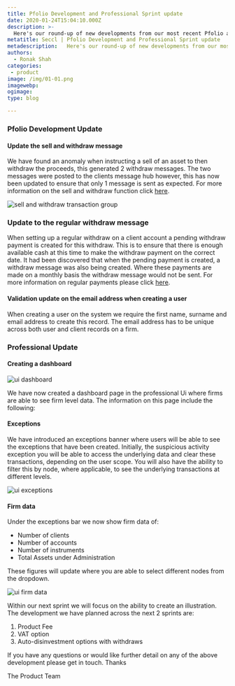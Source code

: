 ```yaml
---
title: Pfolio Development and Professional Sprint update
date: 2020-01-24T15:04:10.000Z
description: >-
  Here's our round-up of new developments from our most recent Pfolio and Professional sprint...
metatitle: Seccl | Pfolio Development and Professional Sprint update
metadescription:   Here's our round-up of new developments from our most recent Pfolio and Professional sprint...
authors:
  - Ronak Shah
categories:
 - product
image: /img/01-01.png
imagewebp:
ogimage:
type: blog

---
```


### Pfolio Development Update

#### Update the sell and withdraw message

We have found an anomaly when instructing a sell of an asset to then withdraw the proceeds, this generated 2 withdraw messages. The two messages were posted to the clients message hub however, this has now been updated to ensure that only 1 message is sent as expected.
For more information on the sell and withdraw function click [here](https://developers.seccl.tech/#sell-and-withdraw-transaction-group).

![sell and withdraw transaction group](/img/01-01.png)

### Update to the regular withdraw message

When setting up a regular withdraw on a client account a pending withdraw payment is created for this withdraw. This is to ensure that there is enough available cash at this time to make the withdraw payment on the correct date. It had been discovered that when the pending payment is created, a withdraw message was also being created. Where these payments are made on a monthly basis the withdraw message would not be sent.
For more information on regular payments please click [here](https://developers.seccl.tech/#update-account-recurring-payment).


#### Validation update on the email address when creating a user

When creating a user on the system we require the first name, surname and email address to create this record. The email address has to be unique across both user and client records on a firm.

### Professional Update

#### Creating a dashboard

![ui dashboard](/img/01-02.png)

We have now created a dashboard page in the professional Ui where firms are able to see firm level data. The information on this page include the following:

#### Exceptions

We have introduced an exceptions banner where users will be able to see the exceptions that have been created. Initially, the suspicious activity exception you will be able to access the underlying data and clear these transactions, depending on the user scope. You will also have the ability to filter this by node, where applicable, to see the underlying transactions at different levels.

![ui exceptions](/img/01-03.png)

#### Firm data

Under the exceptions bar we now show firm data of:

* Number of clients
* Number of accounts
* Number of instruments
* Total Assets under Administration

These figures will update where you are able to select different nodes from the dropdown.

![ui firm data](/img/01-04.png)

Within our next sprint we will focus on the ability to create an illustration. The development we have planned across the next 2 sprints are:

1. Product Fee
2. VAT option
3. Auto-disinvestment options with withdraws

If you have any questions or would like further detail on any of the above development please get in touch.
Thanks

The Product Team
